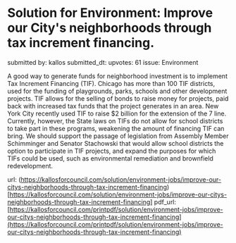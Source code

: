 # Solution for Environment: Improve our City's neighborhoods through tax increment financing. #

submitted by: kallos
submitted_dt: 
upvotes: 61
issue: Environment

A good way to generate funds for neighborhood investment is to implement Tax Increment Financing (TIF). Chicago has more than 100 TIF districts, used for the funding of playgrounds, parks, schools and other development projects. TIF allows for the selling of bonds to raise money for projects, paid back with increased tax funds that the project generates in an area. New York City recently used TIF to raise $2 billion for the extension of the 7 line. Currently, however, the State laws on TIFs do not allow for school districts to take part in these programs, weakening the amount of financing TIF can bring. We should support the passage of legislation from Assembly Member Schimminger and Senator Stachowski that would allow school districts the option to participate in TIF projects, and expand the purposes for which TIFs could be used, such as environmental remediation and brownfield redevelopment.

url: (https://kallosforcouncil.com/solution/environment-jobs/improve-our-citys-neighborhoods-through-tax-increment-financing)[https://kallosforcouncil.com/solution/environment-jobs/improve-our-citys-neighborhoods-through-tax-increment-financing]
pdf_url: [https://kallosforcouncil.com/printpdf/solution/environment-jobs/improve-our-citys-neighborhoods-through-tax-increment-financing](https://kallosforcouncil.com/printpdf/solution/environment-jobs/improve-our-citys-neighborhoods-through-tax-increment-financing)